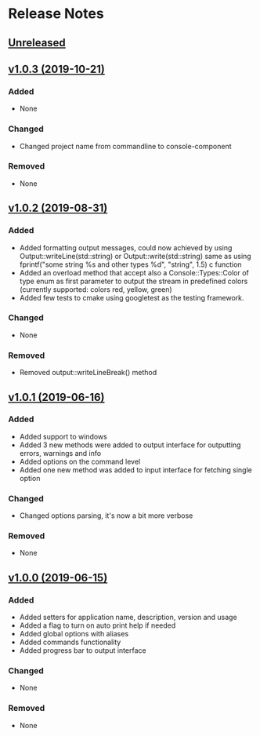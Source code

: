 # Release Notes

## [Unreleased](https://github.com/edenreich/console-component/compare/v1.0.4...master)

## [v1.0.3 (2019-10-21)](https://github.com/edenreich/console-component/compare/v1.0.2...v1.0.3)

### Added
- None

### Changed
- Changed project name from commandline to console-component

### Removed
- None


## [v1.0.2 (2019-08-31)](https://github.com/edenreich/console-component/compare/v1.0.1...v1.0.2)

### Added
- Added formatting output messages, could now achieved by using Output::writeLine(std::string) or Output::write(std::string) same as using fprintf("some string %s and other types %d", "string", 1.5) c function
- Added an overload method that accept also a Console::Types::Color of type enum as first parameter to output the stream in predefined colors (currently supported: colors red, yellow, green)
- Added few tests to cmake using googletest as the testing framework.

### Changed
- None

### Removed
- Removed output::writeLineBreak() method


## [v1.0.1 (2019-06-16)](https://github.com/edenreich/console-component/compare/v1.0.0...v1.0.1)

### Added
- Added support to windows
- Added 3 new methods were added to output interface for outputting errors, warnings and info
- Added options on the command level
- Added one new method was added to input interface for fetching single option

### Changed
- Changed options parsing, it's now a bit more verbose

### Removed
- None


## [v1.0.0 (2019-06-15)](https://github.com/edenreich/console-component/compare/v1.0.0...v1.0.0)

### Added
- Added setters for application name, description, version and usage
- Added a flag to turn on auto print help if needed
- Added global options with aliases
- Added commands functionality
- Added progress bar to output interface

### Changed
- None

### Removed
- None

